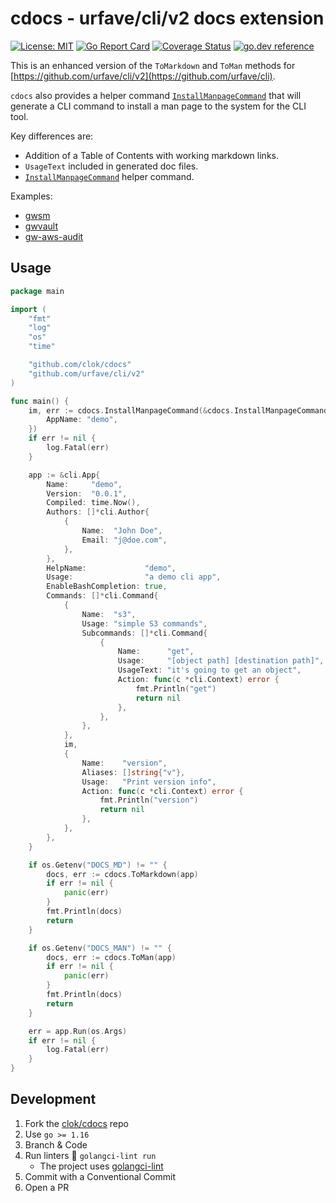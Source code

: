 # cdocs - urfave/cli/v2 docs extension

[![License: MIT](https://img.shields.io/badge/License-MIT-brightgreen.svg)](https://github.com/clok/cdocs/blob/master/LICENSE)
[![Go Report Card](https://goreportcard.com/badge/clok/cdocs)](https://goreportcard.com/report/clok/cdocs)
[![Coverage Status](https://coveralls.io/repos/github/clok/cdocs/badge.svg)](https://coveralls.io/github/clok/cdocs)
[![go.dev reference](https://img.shields.io/badge/go.dev-reference-007d9c?logo=go&logoColor=white)](https://pkg.go.dev/github.com/clok/cdocs?tab=overview)

This is an enhanced version of the `ToMarkdown` and `ToMan` methods for [https://github.com/urfave/cli/v2](https://github.com/urfave/cli).

`cdocs` also provides a helper command [`InstallManpageCommand`](https://pkg.go.dev/github.com/clok/cdocs?tab=doc#InstallManpageCommand) that will generate a CLI command to install a man page to the system for the CLI tool.

Key differences are:

- Addition of a Table of Contents with working markdown links.
- `UsageText` included in generated doc files.
- [`InstallManpageCommand`](https://pkg.go.dev/github.com/clok/cdocs?tab=doc#InstallManpageCommand) helper command.

Examples:
- [gwsm](https://github.com/GoodwayGroup/gwsm/blob/master/docs/gwsm.md)
- [gwvault](https://github.com/GoodwayGroup/gwvault/blob/master/docs/gwvault.md)
- [gw-aws-audit](https://github.com/GoodwayGroup/gw-aws-audit/blob/master/docs/gw-aws-audit.md)

## Usage

```go
package main

import (
	"fmt"
	"log"
	"os"
	"time"

	"github.com/clok/cdocs"
	"github.com/urfave/cli/v2"
)

func main() {
	im, err := cdocs.InstallManpageCommand(&cdocs.InstallManpageCommandInput{
		AppName: "demo",
	})
	if err != nil {
		log.Fatal(err)
	}

	app := &cli.App{
		Name:     "demo",
		Version:  "0.0.1",
		Compiled: time.Now(),
		Authors: []*cli.Author{
			{
				Name:  "John Doe",
				Email: "j@doe.com",
			},
		},
		HelpName:             "demo",
		Usage:                "a demo cli app",
		EnableBashCompletion: true,
		Commands: []*cli.Command{
			{
				Name:  "s3",
				Usage: "simple S3 commands",
				Subcommands: []*cli.Command{
					{
						Name:      "get",
						Usage:     "[object path] [destination path]",
						UsageText: "it's going to get an object",
						Action: func(c *cli.Context) error {
							fmt.Println("get")
							return nil
						},
					},
				},
			},
			im,
			{
				Name:    "version",
				Aliases: []string{"v"},
				Usage:   "Print version info",
				Action: func(c *cli.Context) error {
					fmt.Println("version")
					return nil
				},
			},
		},
	}

	if os.Getenv("DOCS_MD") != "" {
		docs, err := cdocs.ToMarkdown(app)
		if err != nil {
			panic(err)
		}
		fmt.Println(docs)
		return
	}

	if os.Getenv("DOCS_MAN") != "" {
		docs, err := cdocs.ToMan(app)
		if err != nil {
			panic(err)
		}
		fmt.Println(docs)
		return
	}

	err = app.Run(os.Args)
	if err != nil {
		log.Fatal(err)
	}
}
```

## Development

1. Fork the [clok/cdocs](https://github.com/clok/cdocs) repo
1. Use `go >= 1.16`
1. Branch & Code
1. Run linters :broom: `golangci-lint run`
    - The project uses [golangci-lint](https://golangci-lint.run/usage/install/#local-installation)
1. Commit with a Conventional Commit
1. Open a PR